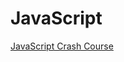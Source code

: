 # JavaScript

[JavaScript Crash Course](https://developer.mozilla.org/en-US/docs/Web/JavaScript/A_re-introduction_to_JavaScript)
